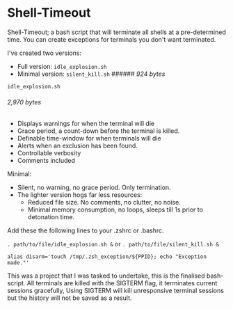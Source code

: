 # Shell-Timeout
Shell-Timeout; a bash script that will terminate all shells at a pre-determined time. 
You can create exceptions for terminals you don't want terminated. 


I've created two versions:

- Full version: `idle_explosion.sh` 
- Minimal version: `silent_kill.sh` ###### *924 bytes*

`idle_explosion.sh`
###### *2,970 bytes*
- Displays warnings for when the terminal will die
- Grace period, a count-down before the terminal is killed.
- Definable time-window for when terminals will die
- Alerts when an exclusion has been found.  
- Controllable verbosity
- Comments included

Minimal:
- Silent, no warning, no grace period. Only termination.
- The lighter version hogs far less resources:  
    - Reduced file size. No comments, no clutter, no noise.
    - Minimal memory consumption, no loops, sleeps till 1s prior to detonation time.


Add these the following lines to your .zshrc or .bashrc.

`. path/to/file/idle_explosion.sh &` or `. path/to/file/silent_kill.sh &`

`alias disarm='touch /tmp/.zsh_exception/${PPID}; echo "Exception made."'`

This was a project that I was tasked to undertake, this is the finalised bash-script.
All terminals are killed with the SIGTERM flag, it terminates current sessions gracefully, 
Using SIGTERM will kill unresponsive terminal sessions but the history will not be saved as a result. 
 
